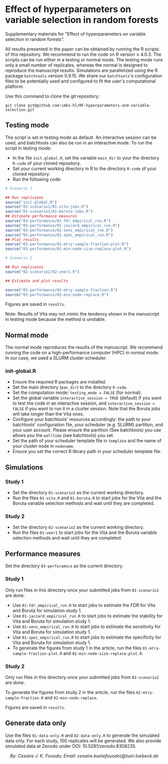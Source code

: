 # Effect of hyperparameters on variable selection in random forests

Supplementary materials for "Effect of hyperparameters on variable selection in random forests".

All results presented in the paper can be obtained by running the R scripts of this repository. We recommend to run the code on R version  $\geq$ 4.0.3. The scripts can be run either in a testing or normal mode. The testing mode runs only a small number of replicates, whereas the normal is designed to reproduce the manuscript results. Simulations are parallelized using the R package ```batchtools``` version 0.9.15. We share our ```batchtools```'s configuration files to be potentially used and configured to fit the user's computational platform.

Use this command to clone the git repository:

```git clone git@github.com:imbs-hl/RF-hyperparameters-and-variable-selection.git```

## Testing mode

The script is set in testing mode as default. An interactive session can be used, and batchtools can also be run in an interactive mode. To run the script in testing mode:

- In the file ```init.global.R```, set the variable ```main_dir``` to your the directory ```R-code``` of your cloned repository.
- Set your current working directory in R to the directory ```R-code``` of your cloned repository.
- Run the following code:

```R
# Scenario 1

## Run replicates
source("init-global.R")
source("01-scenario1/01-vita-jobs.R")
source("01-scenario1/01-boruta-jobs.R")
## Estimate performance measures
source("03-performance/01-fdr_empirical_run.R")
source("03-performance/01-jaccard_empirical_run.R")
source("03-performance/01-sens_empirical_run.R")
source("03-performance/01-spec_empirical_run.R")
## Plot results
source("03-performance/01-mtry-sample-fraction-plot.R")
source("03-performance/01-min-node-size-replace-plot.R")

# Scenario 2

## Run replicates
source("02-scenario2/02-veer1.R")

## Estimate and plot results

source("03-performance/02-mtry-sample-fraction.R")
source("03-performance/02-min-node-replace.R")
```

Figures are saved in ```results```.

Note: Results of Vita may not mimic the tendency shown in the manuscript in testing mode because the method is unstable.

## Normal mode

The normal mode reproduces the results of the manuscript. We recommend running the code on a high-performance computer (HPC) in normal mode. In our case,  we used a SLURM cluster scheduler.

### init-global.R
- Ensure the required R packages are installed.
- Set the main directory (```man_dir```) to the directory ```R-code```.
- Set the computation mode: ```testing_mode = FALSE``` (for normal).
- Set the global variable ```interactive_session = TRUE``` (default) if you want to test the code in an interactive session, and ```interactive_session = FALSE``` if you want to run it in a cluster session. Note that the Boruta jobs will take longer than the Vita ones.
- Configure your batchtools' resources accordingly: the path to your batchtools' configuration file, your scheduler (e.g. SLURM) partition, and your user account. Please ensure the partition (See batchtools) you use allows you the ```walltime``` (see batchtools) you set.
- Set the path of your scheduler template file in ```template``` and the name of your cluster node in ```nodename```. 
- Ensure you set the correct R library path in your scheduler template file.

## Simulations

### Study 1
- Set the directory ```01-scenario1``` as the current working directory.
- Run the files ```01-vita.R``` and ```01-boruta.R``` to start jobs for the Vita and the Boruta variable selection methods and wait until they are completed.

### Study 2
- Set the directory ```02-scenario2``` as the current working directory.
- Run the files ```01-veer1``` to start jobs for the Vita and the Boruta variable selection methods and wait until they are completed.

## Performance measures
Set the directory ```03-perforamnce``` as the current directory. 

### Study 1
Only run files in this directory once your submitted jobs from ```01-scenario1``` are done.

- Use ```01-fdr_empirical_run.R``` to start jobs to estimate the FDR for Vita and Boruta for simulation study 1.
- Use ```01-jaccard_empirical_run.R``` to start jobs to estimate the stability for Vita and Boruta for simulation study 1.
- Use ```01-sens_empirical_run.R``` to start jobs to estimate the sensitivity for Vita and Boruta for simulation study 1.
- Use ```01-spec_empirical_run.R``` to start jobs to estimate the specificity for Vita and Boruta for simulation study 1.
- To generate the figures from study 1 in the article, run the files ```01-mtry-sample-fraction-plot.R``` and ```01-min-node-size-replace-plot.R```.

### Study 2
Only run files in this directory once your submitted jobs from ```02-scenario2``` are done.

To generate the figures from study 2 in the article, run the files ```02-mtry-sample-fraction.R``` and ```02-min-node-replace```.

Figures are saved in ```results```.

## Generate data only
Use the files ```01-data-only.R``` and ```02-data-only.R``` to generate the simulated data only. For each study, 100 replicates will be generated. We also provide simulated data at Zenodo under DOI: 10.5281/zenodo.8308235.

<p align="center";style="font-size:10%;margin : 0; padding-top:0;"><em>By: Cesaire J. K. Fouodo; Email: cesaire.kuetefouodo(@)uni-luebeck.de</em></p>